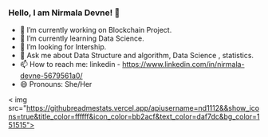 ### Hello, I am Nirmala Devne! 👋

- 🔭 I’m currently working on Blockchain Project.
- 🌱 I’m currently learning Data Science.
- 🤔 I’m looking for Intership.
- 💬 Ask me about Data Structure and algorithm, Data Science , statistics.
- 📫 How to reach me: linkedin - https://www.linkedin.com/in/nirmala-devne-5679561a0/
- 😄 Pronouns: She/Her

< img src="https://githubreadmestats.vercel.app/apiusername=nd1112&&show_icons=true&title_color=ffffff&icon_color=bb2acf&text_color=daf7dc&bg_color=151515">
